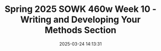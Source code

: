 ---
layout: single_presentation
name: spring-2025-sowk-460w-week-10-writing-and-developing-your-methods-section.md
title: "Spring 2025 SOWK 460w Week 10 - Writing and Developing Your Methods Section"
date:  2025-03-24 14:13:31
presentation_id: 9keqzD
permalink: /9keqzD/
redirect_from:
  - /presentations/9keqzD/spring-2025-sowk-460w-week-10-writing-and-developing-your-methods-section
slides: 
  - slide_name: deck-9keqzD-large-0.jpeg
    slide_alt: "The image shows a stepwise diagram illustrating a process. Steps labeled 'Research Question,' 'Methodology,' 'Data Collection,' and 'Analysis' connect by a dotted curved line. Text: 'Writing and Developing YOUR METHODS SECTION' and Jacob Campbell, PhD LICSW, Heritage University. Additional text includes: 'Spring 2023' and 'SOWK 460w Week 10.'"
  - slide_name: deck-9keqzD-large-1.jpeg
    slide_alt: "Presentation slide listing activities for a workshop. Text reads: 'AGENDA Week 10 for SOWK 460w. Logic Model Peer Review, Research article activity, Discussion and tips regarding writing your methods section, Time to work in your groups.'"
  - slide_name: deck-9keqzD-large-2.jpeg
    slide_alt: "A presentation slide features a 'Peer Review Logic Model' table. Columns include stages: Initial, Emerging, Developed, Highly Developed, with criteria like Visual Clarity, Resources. Includes instructions to 'Submit notes in the MyHeritage Forum.'"
  - slide_name: deck-9keqzD-large-3.jpeg
    slide_alt: "The slide features a document titled 'Research Article Activity' with a brief introduction to finding articles for a paper. It references the APA Style website. Link: https://apastyle.apa.org/instructional-aids/apa-style-research-activity.pdf"
  - slide_name: deck-9keqzD-large-4.jpeg
    slide_alt: "Title text asks, 'Why does the methods section matter?' Bullet points state: 'Make the study reproducible,' 'It helps clarify and understand the results,' and 'Establishes the credibility of the research being reported.'"
  - slide_name: deck-9keqzD-large-5.jpeg
    slide_alt: "Four colored ovals present tips for a method section: replicate future study needs, adhere to ethical standards, dual purpose of understanding/replication, use visual aids for clarity. Title: 'CONSIDERATION FOR YOUR METHOD SECTION.' (PLOS, n.d.)."
  - slide_name: deck-9keqzD-large-6.jpeg
    slide_alt: "A large number '3' labeled 'Examples' introduces the slide. The main text reads 'Review the Methods Section.' Bullet points ask about noticing, learning from, and applying insights from methods sections."
  - slide_name: deck-9keqzD-large-7.jpeg
    slide_alt: "Slide displays text tips for writing methods: 'Use first-person pronouns, Write using past tense, Be precise and concise, Capture changes to protocols, Include ethical framework, Consider active versus passive voice.'"
  - slide_name: deck-9keqzD-large-8.jpeg
    slide_alt: "Slide text explains first-person pronoun usage in academic writing. It mentions APA guide recommendations for methods or personal reactions and includes a link: https://apastyle.apa.org/style-grammar-guidelines/grammar/first-person-pronouns."
  - slide_name: deck-9keqzD-large-9.jpeg
    slide_alt: "Chart illustrating verb tense usage: 'wrote' in past (highlighted), 'write' in present, and 'will write' in future. Text advises consistent verb tense for clarity. 'USE PAST TENSE' is emphasized. Link: [https://apastyle.apa.org/style-grammar-guidelines/grammar/verb-tense](https://apastyle.apa.org/style-grammar-guidelines/grammar/verb-tense)"
  - slide_name: deck-9keqzD-large-10.jpeg
    slide_alt: "Text advises precision and conciseness in writing methods. Surrounding context includes a target icon on the right. Key phrases: 'Encourage precision and conciseness,' 'BE PRECISE AND CONCISE,' and '(PLOS, n.d.).'"
  - slide_name: deck-9keqzD-large-11.jpeg
    slide_alt: "A magnifying glass encircles scales of justice. Text states: 'Transparency between what you planned to do and what you actually implemented. Capture changes to protocols' followed by '(PLOS, n.d.).'"
  - slide_name: deck-9keqzD-large-12.jpeg
    slide_alt: "Text reads: 'THE METHODS SECTION IS WHERE YOU CAN DISCUSS HOW YOU HANDLED YOUR EVALUATION ETHICALLY. Tips for Writing Your Methods: INCLUDE ETHICAL FRAMEWORK.' Image shows scales of justice on left."
  - slide_name: deck-9keqzD-large-13.jpeg
    slide_alt: "Slide features text on using active vs. passive voice. Includes 'Complete Worksheet' button, definitions, examples, and links: https://apastyle.apa.org/instructional-aids/active-voice.pdf and https://apastyle.apa.org/style-grammar-guidelines/grammar/active-passive-voice."
  - slide_name: deck-9keqzD-large-14.jpeg
    slide_alt: "Slide with text listing questions related to data collection decisions, including data source, collection methods, sampling, and instrument reliability, under the heading 'DIRECTION IN THE TEMPLATE.'"
  - slide_name: deck-9keqzD-large-15.jpeg
    slide_alt: "Clock illustration displays time, positioned left; text 'GROUP WORK TIME' in bold yellow on the right; teal background framed by yellow lines on top and bottom."
presentation_description_md: >
  In%20week%2010,%20we%20will%20be%20doing%20a%20variety%20of%20activities.%20First,%20we%20will%20spend%20some%20time%20peer-reviewing%20your%20agency%20logic%20models.%20We%20will%20be%20working%20on%20writing%20skills%20and%20discussing%20how%20to%20write%20a%20methods%20section%20for%20your%20executive%20summary.%20Students%20will%20learn%20some%20tips%20and%20ideas%20for%20writing%20their%20methods%20section,%20and%20a%20couple%20of%20activities%20are%20drawn%20from%20the%20APA-style%20website%20to%20help%20improve%20students'%20academic%20writing.%20Students%20will%20read%20chapter%2010%20in%20Royse%20(2022)%20and%20consider%20how%20program%20fidelity%20and%20political%20challenges%20might%20arise%20in%20program%20evaluation.%20Students%20will%20also%20have%20an%20opportunity%20to%20work%20together%20in%20their%20groups%0A%0AThe%20agenda%20is%20as%20follows:%0A%0A-%20Logic%20Model%20Peer%20Review%0A-%20Research%20article%20activity%0A-%20Discussion%20and%20tips%20regarding%20writing%20your%20methods%20section%0A-%20Time%20to%20work%20in%20your%20groups
downloadable_slides: deck-9keqzD.pdf
slides_count: 16
header:
  teaser: deck-9keqzD-thumb-0.jpeg
presentation_video: 
location: "Heritage University"
tags:
  - Heritage University
  - BASW Program
  - SOWK 460w
---
